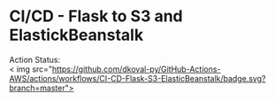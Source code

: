 # CI/CD - Flask to S3 and ElastickBeanstalk

Action Status: <br>
< img src="https://github.com/dkoval-py/GitHub-Actions-AWS/actions/workflows/CI-CD-Flask-S3-ElasticBeanstalk/badge.svg?branch=master"><br>
